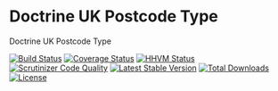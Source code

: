 # Doctrine UK Postcode Type
Doctrine UK Postcode Type

[![Build Status](https://travis-ci.org/vasildakov/postcode-doctrine.svg?branch=master)](https://travis-ci.org/vasildakov/postcode-doctrine)
[![Coverage Status](https://coveralls.io/repos/github/vasildakov/postcode-doctrine/badge.svg?branch=master)](https://coveralls.io/github/vasildakov/postcode-doctrine?branch=master)
[![HHVM Status](http://hhvm.h4cc.de/badge/vasildakov/postcode-doctrine.svg?style=flat)](http://hhvm.h4cc.de/package/vasildakov/postcode-doctrine)
[![Scrutinizer Code Quality](https://scrutinizer-ci.com/g/vasildakov/postcode-doctrine/badges/quality-score.png?b=master)](https://scrutinizer-ci.com/g/vasildakov/postcode-doctrine/?branch=master)
[![Latest Stable Version](https://poser.pugx.org/vasildakov/postcode-doctrine/v/stable)](https://packagist.org/packages/vasildakov/postcode-doctrine)
[![Total Downloads](https://poser.pugx.org/vasildakov/postcode-doctrine/downloads)](https://packagist.org/packages/vasildakov/postcode-doctrine)
[![License](https://poser.pugx.org/vasildakov/postcode-doctrine/license)](https://packagist.org/packages/vasildakov/postcode-doctrine)


